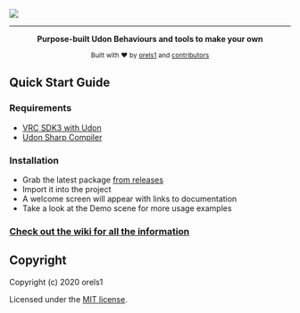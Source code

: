 ![](https://cdn.vrchat.sh/ut/promo/github_banner.png)
<hr>
<p align="center">
  <strong>Purpose-built Udon Behaviours and tools to make your own</strong>
</p>

<p align="center">
  <sub>Built with ❤︎ by
  <a href="https://twitter.com/orels1_">orels1</a> and
  <a href="https://github.com/orels1/UdonToolkit/graphs/contributors">
    contributors
  </a>
  </sub>
</p>

## Quick Start Guide

### Requirements

- [VRC SDK3 with Udon](https://vrchat.com/home/download)
- [Udon Sharp Compiler](https://github.com/Merlin-san/UdonSharp)

### Installation

- Grab the latest package [from releases](https://github.com/orels1/UdonToolkit/releases/tag/v0.1.1)
- Import it into the project
- A welcome screen will appear with links to documentation
- Take a look at the Demo scene for more usage examples

### [Check out the wiki for all the information](https://github.com/orels1/UdonToolkit/wiki)

## Copyright

Copyright (c) 2020 orels1

Licensed under the [MIT license](LICENSE).
